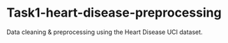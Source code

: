 # Task1-heart-disease-preprocessing
Data cleaning &amp; preprocessing using the Heart Disease UCI dataset.
